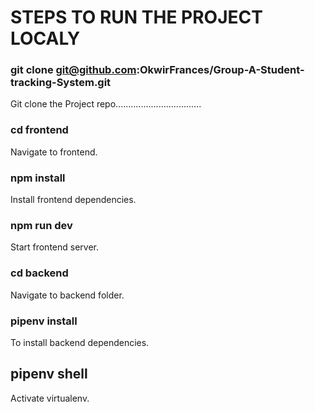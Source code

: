 # STEPS TO RUN THE PROJECT LOCALY

### git clone git@github.com:OkwirFrances/Group-A-Student-tracking-System.git 
Git clone the Project repo..................................

### cd frontend
Navigate to frontend.

### npm install
Install  frontend dependencies.
### npm run dev
Start frontend server.

### cd backend
Navigate to backend folder.

### pipenv install
To install backend dependencies.
## pipenv shell
Activate virtualenv.
